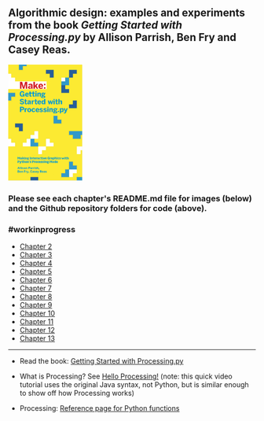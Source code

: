 ## Algorithmic design: examples and experiments from the book *Getting Started with Processing.py* by Allison Parrish, Ben Fry and Casey Reas.


<img src="https://github.com/dtolonen/Getting_started_with_Processing.py_book/blob/master/getting_started_with_processing.py.png" width="30%">


### Please see each chapter's README.md file for images (below) and the Github repository folders for code (above).

### #workinprogress

- [Chapter 2](https://github.com/dtolonen/Getting_started_with_Processing.py_book/blob/master/Chapter_2_Starting_to_Code/README_Chapter_2.md)
- [Chapter 3](https://github.com/dtolonen/Getting_started_with_Processing.py_book/blob/master/Chapter_3_Draw/README_Chapter_3.md)
- [Chapter 4](https://github.com/dtolonen/Getting_started_with_Processing.py_book/blob/master/Chapter_4_Variables/README_Chapter_4.md)
- [Chapter 5](https://github.com/dtolonen/Getting_started_with_Processing.py_book/blob/master/Chapter_5_Response/README_Chapter_5.md)
- [Chapter 6](https://github.com/dtolonen/Getting_started_with_Processing.py_book/blob/master/Chapter_6_Translate_Rotate_Scale/README_Chapter_6.md)
- [Chapter 7](https://github.com/dtolonen/Getting_started_with_Processing.py_book/blob/master/Chapter_7_Media/README_Chapter_7.md)
- [Chapter 8](https://github.com/dtolonen/Getting_started_with_Processing.py_book/blob/master/Chapter_8_Motion/README_Chapter_8.md)
- [Chapter 9](https://github.com/dtolonen/Getting_started_with_Processing.py_book/blob/master/Chapter_9_Functions/README_Chapter_9.md)
- [Chapter 10](https://github.com/dtolonen/Getting_started_with_Processing.py_book/blob/master/Chapter_10_Objects/README_Chapter_10.md)
- [Chapter 11](https://github.com/dtolonen/Getting_started_with_Processing.py_book/blob/master/Chapter_11_Lists/README_Chapter_11.md)
- [Chapter 12](https://github.com/dtolonen/Getting_started_with_Processing.py_book/blob/master/Chapter_12_Data_and_Dictionaries/README_Chapter_12.md)
- [Chapter 13](https://github.com/dtolonen/Getting_started_with_Processing.py_book/blob/master/Chapter_13_Extend/README_Chapter_13.md)


<hr/>

- Read the book: [Getting Started with Processing.py](https://www.makershed.com/products/getting-started-with-processing-py-pdf)

- What is Processing? See [Hello Processing!](https://hello.processing.org) (note: this quick video tutorial uses the original Java syntax, not Python, but is similar enough to show off how Processing works)

- Processing: [Reference page for Python functions](https://py.processing.org/reference/)


